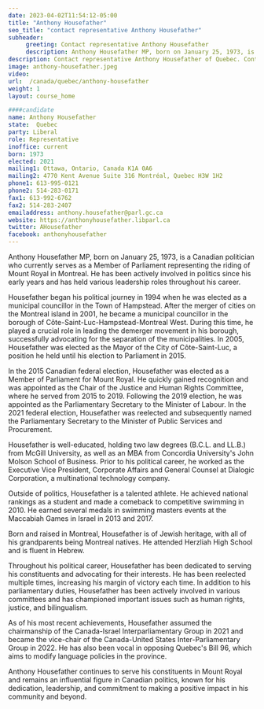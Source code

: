 ```yaml
---
date: 2023-04-02T11:54:12-05:00
title: "Anthony Housefather"
seo_title: "contact representative Anthony Housefather"
subheader:
     greeting: Contact representative Anthony Housefather
     description: Anthony Housefather MP, born on January 25, 1973, is a Canadian politician who currently serves as a Member of Parliament representing the riding of Mount Royal in Montreal.
description: Contact representative Anthony Housefather of Quebec. Contact information for Anthony Housefather includes email address, phone number, and mailing address.
image: anthony-housefather.jpeg
video:
url:  /canada/quebec/anthony-housefather
weight: 1
layout: course_home

####candidate
name: Anthony Housefather
state:	Quebec
party: Liberal
role: Representative
inoffice: current
born: 1973
elected: 2021
mailing1: Ottawa, Ontario, Canada K1A 0A6
mailing2: 4770 Kent Avenue Suite 316 Montréal, Quebec H3W 1H2
phone1: 613-995-0121
phone2: 514-283-0171
fax1: 613-992-6762
fax2: 514-283-2407
emailaddress: anthony.housefather@parl.gc.ca
website: https://anthonyhousefather.libparl.ca
twitter: AHousefather
facebook: anthonyhousefather
---
```


Anthony Housefather MP, born on January 25, 1973, is a Canadian politician who currently serves as a Member of Parliament representing the riding of Mount Royal in Montreal. He has been actively involved in politics since his early years and has held various leadership roles throughout his career.

Housefather began his political journey in 1994 when he was elected as a municipal councillor in the Town of Hampstead. After the merger of cities on the Montreal island in 2001, he became a municipal councillor in the borough of Côte-Saint-Luc-Hampstead-Montreal West. During this time, he played a crucial role in leading the demerger movement in his borough, successfully advocating for the separation of the municipalities. In 2005, Housefather was elected as the Mayor of the City of Côte-Saint-Luc, a position he held until his election to Parliament in 2015.

In the 2015 Canadian federal election, Housefather was elected as a Member of Parliament for Mount Royal. He quickly gained recognition and was appointed as the Chair of the Justice and Human Rights Committee, where he served from 2015 to 2019. Following the 2019 election, he was appointed as the Parliamentary Secretary to the Minister of Labour. In the 2021 federal election, Housefather was reelected and subsequently named the Parliamentary Secretary to the Minister of Public Services and Procurement.

Housefather is well-educated, holding two law degrees (B.C.L. and LL.B.) from McGill University, as well as an MBA from Concordia University's John Molson School of Business. Prior to his political career, he worked as the Executive Vice President, Corporate Affairs and General Counsel at Dialogic Corporation, a multinational technology company.

Outside of politics, Housefather is a talented athlete. He achieved national rankings as a student and made a comeback to competitive swimming in 2010. He earned several medals in swimming masters events at the Maccabiah Games in Israel in 2013 and 2017.

Born and raised in Montreal, Housefather is of Jewish heritage, with all of his grandparents being Montreal natives. He attended Herzliah High School and is fluent in Hebrew.

Throughout his political career, Housefather has been dedicated to serving his constituents and advocating for their interests. He has been reelected multiple times, increasing his margin of victory each time. In addition to his parliamentary duties, Housefather has been actively involved in various committees and has championed important issues such as human rights, justice, and bilingualism.

As of his most recent achievements, Housefather assumed the chairmanship of the Canada-Israel Interparliamentary Group in 2021 and became the vice-chair of the Canada-United States Inter-Parliamentary Group in 2022. He has also been vocal in opposing Quebec's Bill 96, which aims to modify language policies in the province.

Anthony Housefather continues to serve his constituents in Mount Royal and remains an influential figure in Canadian politics, known for his dedication, leadership, and commitment to making a positive impact in his community and beyond.

